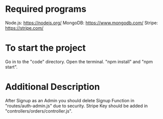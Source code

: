 # Required programs
Node.js: https://nodejs.org/
MongoDB: https://www.mongodb.com/
Stripe: https://stripe.com/

# To start the project
Go in to the "code" directory.
Open the terminal.
"npm install" and "npm start".

# Additional Description
After Signup as an Admin you should delete Signup Function in "routes/auth-admin.js" due to security.
Stripe Key should be added in "controllers/orders/controller.js".
